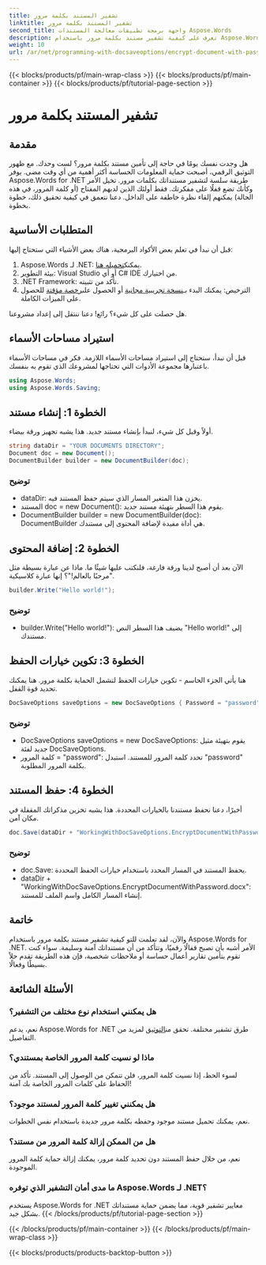 ```yaml
---
title: تشفير المستند بكلمة مرور
linktitle: تشفير المستند بكلمة مرور
second_title: واجهة برمجة تطبيقات معالجة المستندات Aspose.Words
description: تعرف على كيفية تشفير مستند بكلمة مرور باستخدام Aspose.Words for .NET في هذا الدليل المفصل خطوة بخطوة. قم بتأمين معلوماتك الحساسة دون عناء.
weight: 10
url: /ar/net/programming-with-docsaveoptions/encrypt-document-with-password/
---
```


{{< blocks/products/pf/main-wrap-class >}}
{{< blocks/products/pf/main-container >}}
{{< blocks/products/pf/tutorial-page-section >}}

# تشفير المستند بكلمة مرور

## مقدمة

هل وجدت نفسك يومًا في حاجة إلى تأمين مستند بكلمة مرور؟ لست وحدك. مع ظهور التوثيق الرقمي، أصبحت حماية المعلومات الحساسة أكثر أهمية من أي وقت مضى. يوفر Aspose.Words for .NET طريقة سلسة لتشفير مستنداتك بكلمات مرور. تخيل الأمر وكأنك تضع قفلًا على مفكرتك. فقط أولئك الذين لديهم المفتاح (أو كلمة المرور، في هذه الحالة) يمكنهم إلقاء نظرة خاطفة على الداخل. دعنا نتعمق في كيفية تحقيق ذلك، خطوة بخطوة.

## المتطلبات الأساسية

قبل أن نبدأ في تعلم بعض الأكواد البرمجية، هناك بعض الأشياء التي ستحتاج إليها:
1.  Aspose.Words لـ .NET: يمكنك[تحميله هنا](https://releases.aspose.com/words/net/).
2. بيئة التطوير: Visual Studio أو أي C# IDE من اختيارك.
3. .NET Framework: تأكد من تثبيته.
4.  الترخيص: يمكنك البدء بـ[نسخة تجريبية مجانية](https://releases.aspose.com/) أو الحصول على[رخصة مؤقتة](https://purchase.aspose.com/temporary-license/) للحصول على الميزات الكاملة.

هل حصلت على كل شيء؟ رائع! دعنا ننتقل إلى إعداد مشروعنا.

## استيراد مساحات الأسماء

قبل أن نبدأ، ستحتاج إلى استيراد مساحات الأسماء اللازمة. فكر في مساحات الأسماء باعتبارها مجموعة الأدوات التي تحتاجها لمشروعك الذي تقوم به بنفسك.

```csharp
using Aspose.Words;
using Aspose.Words.Saving;
```

## الخطوة 1: إنشاء مستند

أولاً وقبل كل شيء، لنبدأ بإنشاء مستند جديد. هذا يشبه تجهيز ورقة بيضاء.

```csharp
string dataDir = "YOUR DOCUMENTS DIRECTORY";
Document doc = new Document();
DocumentBuilder builder = new DocumentBuilder(doc);
```

### توضيح

- dataDir: يخزن هذا المتغير المسار الذي سيتم حفظ المستند فيه.
- المستند doc = new Document(): يقوم هذا السطر بتهيئة مستند جديد.
- DocumentBuilder builder = new DocumentBuilder(doc): DocumentBuilder هي أداة مفيدة لإضافة المحتوى إلى مستندك.

## الخطوة 2: إضافة المحتوى

الآن بعد أن أصبح لدينا ورقة فارغة، فلنكتب عليها شيئًا ما. ماذا عن عبارة بسيطة مثل "مرحبًا بالعالم!"؟ إنها عبارة كلاسيكية.

```csharp
builder.Write("Hello world!");
```

### توضيح

- builder.Write("Hello world!"): يضيف هذا السطر النص "Hello world!" إلى مستندك.

## الخطوة 3: تكوين خيارات الحفظ

هنا يأتي الجزء الحاسم - تكوين خيارات الحفظ لتشمل الحماية بكلمة مرور. هنا يمكنك تحديد قوة القفل.

```csharp
DocSaveOptions saveOptions = new DocSaveOptions { Password = "password" };
```

### توضيح

- DocSaveOptions saveOptions = new DocSaveOptions: يقوم بتهيئة مثيل جديد لفئة DocSaveOptions.
- كلمة المرور = "password": تحدد كلمة المرور للمستند. استبدل "password" بكلمة المرور المطلوبة.

## الخطوة 4: حفظ المستند

أخيرًا، دعنا نحفظ مستندنا بالخيارات المحددة. هذا يشبه تخزين مذكراتك المقفلة في مكان آمن.

```csharp
doc.Save(dataDir + "WorkingWithDocSaveOptions.EncryptDocumentWithPassword.docx", saveOptions);
```

### توضيح

- doc.Save: يحفظ المستند في المسار المحدد باستخدام خيارات الحفظ المحددة.
- dataDir + "WorkingWithDocSaveOptions.EncryptDocumentWithPassword.docx": إنشاء المسار الكامل واسم الملف للمستند.

## خاتمة

والآن، لقد تعلمت للتو كيفية تشفير مستند بكلمة مرور باستخدام Aspose.Words for .NET. الأمر أشبه بأن تصبح قفالًا رقميًا، وتتأكد من أن مستنداتك آمنة وسليمة. سواء كنت تقوم بتأمين تقارير أعمال حساسة أو ملاحظات شخصية، فإن هذه الطريقة تقدم حلاً بسيطًا وفعالًا.

## الأسئلة الشائعة

### هل يمكنني استخدام نوع مختلف من التشفير؟
 نعم، يدعم Aspose.Words for .NET طرق تشفير مختلفة. تحقق من[التوثيق](https://reference.aspose.com/words/net/) لمزيد من التفاصيل.

### ماذا لو نسيت كلمة المرور الخاصة بمستندي؟
لسوء الحظ، إذا نسيت كلمة المرور، فلن تتمكن من الوصول إلى المستند. تأكد من الحفاظ على كلمات المرور الخاصة بك آمنة!

### هل يمكنني تغيير كلمة المرور لمستند موجود؟
نعم، يمكنك تحميل مستند موجود وحفظه بكلمة مرور جديدة باستخدام نفس الخطوات.

### هل من الممكن إزالة كلمة المرور من مستند؟
نعم، من خلال حفظ المستند دون تحديد كلمة مرور، يمكنك إزالة حماية كلمة المرور الموجودة.

### ما مدى أمان التشفير الذي توفره Aspose.Words لـ .NET؟
يستخدم Aspose.Words for .NET معايير تشفير قوية، مما يضمن حماية مستنداتك بشكل جيد.
{{< /blocks/products/pf/tutorial-page-section >}}

{{< /blocks/products/pf/main-container >}}
{{< /blocks/products/pf/main-wrap-class >}}

{{< blocks/products/products-backtop-button >}}
